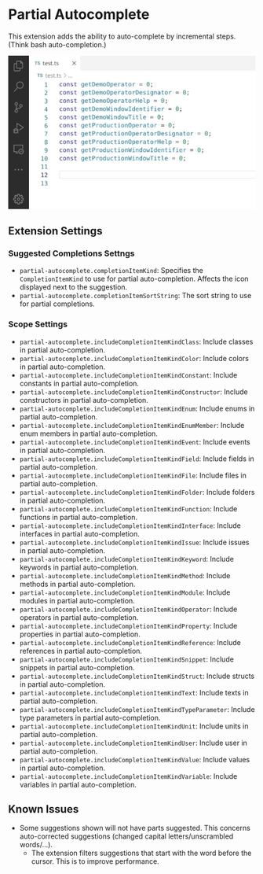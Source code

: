# Partial Autocomplete

This extension adds the ability to auto-complete by incremental steps. (Think bash auto-completion.)

![demonstration](images/demo.webp)

## Extension Settings

### Suggested Completions Settngs

- `partial-autocomplete.completionItemKind`: Specifies the `CompletionItemKind` to use for partial auto-completion. Affects the icon displayed next to the suggestion.
- `partial-autocomplete.completionItemSortString`: The sort string to use for partial completions.

### Scope Settings

- `partial-autocomplete.includeCompletionItemKindClass`: Include classes in partial auto-completion.
- `partial-autocomplete.includeCompletionItemKindColor`: Include colors in partial auto-completion.
- `partial-autocomplete.includeCompletionItemKindConstant`: Include constants in partial auto-completion.
- `partial-autocomplete.includeCompletionItemKindConstructor`: Include constructors in partial auto-completion.
- `partial-autocomplete.includeCompletionItemKindEnum`: Include enums in partial auto-completion.
- `partial-autocomplete.includeCompletionItemKindEnumMember`: Include enum members in partial auto-completion.
- `partial-autocomplete.includeCompletionItemKindEvent`: Include events in partial auto-completion.
- `partial-autocomplete.includeCompletionItemKindField`: Include fields in partial auto-completion.
- `partial-autocomplete.includeCompletionItemKindFile`: Include files in partial auto-completion.
- `partial-autocomplete.includeCompletionItemKindFolder`: Include folders in partial auto-completion.
- `partial-autocomplete.includeCompletionItemKindFunction`: Include functions in partial auto-completion.
- `partial-autocomplete.includeCompletionItemKindInterface`: Include interfaces in partial auto-completion.
- `partial-autocomplete.includeCompletionItemKindIssue`: Include issues in partial auto-completion.
- `partial-autocomplete.includeCompletionItemKindKeyword`: Include keywords in partial auto-completion.
- `partial-autocomplete.includeCompletionItemKindMethod`: Include methods in partial auto-completion.
- `partial-autocomplete.includeCompletionItemKindModule`: Include modules in partial auto-completion.
- `partial-autocomplete.includeCompletionItemKindOperator`: Include operators in partial auto-completion.
- `partial-autocomplete.includeCompletionItemKindProperty`: Include properties in partial auto-completion.
- `partial-autocomplete.includeCompletionItemKindReference`: Include references in partial auto-completion.
- `partial-autocomplete.includeCompletionItemKindSnippet`: Include snippets in partial auto-completion.
- `partial-autocomplete.includeCompletionItemKindStruct`: Include structs in partial auto-completion.
- `partial-autocomplete.includeCompletionItemKindText`: Include texts in partial auto-completion.
- `partial-autocomplete.includeCompletionItemKindTypeParameter`: Include type parameters in partial auto-completion.
- `partial-autocomplete.includeCompletionItemKindUnit`: Include units in partial auto-completion.
- `partial-autocomplete.includeCompletionItemKindUser`: Include user in partial auto-completion.
- `partial-autocomplete.includeCompletionItemKindValue`: Include values in partial auto-completion.
- `partial-autocomplete.includeCompletionItemKindVariable`: Include variables in partial auto-completion.

## Known Issues

- Some suggestions shown will not have parts suggested. This concerns auto-corrected suggestions (changed capital letters/unscrambled words/…).
    - The extension filters suggestions that start with the word before the cursor. This is to improve performance.
